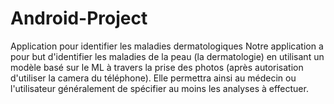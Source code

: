 # Android-Project
Application pour identifier les maladies dermatologiques
Notre application a pour but d'identifier les maladies de la
peau (la dermatologie) en utilisant un modèle basé sur le ML à
travers la prise des photos (après autorisation d'utiliser la
camera du téléphone). Elle permettra ainsi au médecin ou
l'utilisateur généralement de spécifier au moins les analyses
à effectuer.

